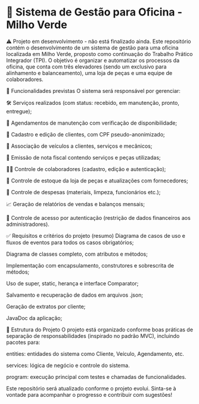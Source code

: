 # 🚗 Sistema de Gestão para Oficina - Milho Verde
⚠️ Projeto em desenvolvimento - não está finalizado ainda.
Este repositório contém o desenvolvimento de um sistema de gestão para uma oficina localizada em Milho Verde, proposto como continuação do Trabalho Prático Integrador (TPI). O objetivo é organizar e automatizar os processos da oficina, que conta com três elevadores (sendo um exclusivo para alinhamento e balanceamento), uma loja de peças e uma equipe de colaboradores.

📌 Funcionalidades previstas
O sistema será responsável por gerenciar:

🛠️ Serviços realizados (com status: recebido, em manutenção, pronto, entregue);

📅 Agendamentos de manutenção com verificação de disponibilidade;

👤 Cadastro e edição de clientes, com CPF pseudo-anonimizado;

🚗 Associação de veículos a clientes, serviços e mecânicos;

🧾 Emissão de nota fiscal contendo serviços e peças utilizadas;

🧑‍🔧 Controle de colaboradores (cadastro, edição e autenticação);

🛒 Controle de estoque da loja de peças e atualizações com fornecedores;

💸 Controle de despesas (materiais, limpeza, funcionários etc.);

📈 Geração de relatórios de vendas e balanços mensais;

🔐 Controle de acesso por autenticação (restrição de dados financeiros aos administradores).

✅ Requisitos e critérios do projeto (resumo)
Diagrama de casos de uso e fluxos de eventos para todos os casos obrigatórios;

Diagrama de classes completo, com atributos e métodos;

Implementação com encapsulamento, construtores e sobrescrita de métodos;

Uso de super, static, herança e interface Comparator;

Salvamento e recuperação de dados em arquivos .json;

Geração de extratos por cliente;

JavaDoc da aplicação;

📂 Estrutura do Projeto
O projeto está organizado conforme boas práticas de separação de responsabilidades (inspirado no padrão MVC), incluindo pacotes para:

entities: entidades do sistema como Cliente, Veículo, Agendamento, etc.

services: lógica de negócio e controle do sistema.

program: execução principal com testes e chamadas de funcionalidades.

Este repositório será atualizado conforme o projeto evolui. Sinta-se à vontade para acompanhar o progresso e contribuir com sugestões!
